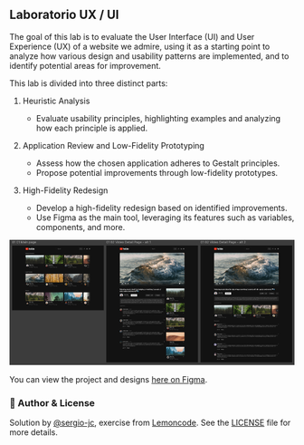 ## Laboratorio UX / UI

The goal of this lab is to evaluate the User Interface (UI) and User Experience (UX) of a website we admire, using it as a starting point to analyze how various design and usability patterns are implemented, and to identify potential areas for improvement.

This lab is divided into three distinct parts:
1. Heuristic Analysis
    - Evaluate usability principles, highlighting examples and analyzing how each principle is applied.

2. Application Review and Low-Fidelity Prototyping
    - Assess how the chosen application adheres to Gestalt principles.
    - Propose potential improvements through low-fidelity prototypes.

3. High-Fidelity Redesign
    - Develop a high-fidelity redesign based on identified improvements.
    - Use Figma as the main tool, leveraging its features such as variables, components, and more.

[![cover](cover.png)](https://www.figma.com/file/kNGLHhfRH5E3IynmdL6TXQ/LemonCode---UX-module?node-id=1-3&t=TnZjF7bssEAkVhcm-1)

You can view the project and designs [here on Figma](https://www.figma.com/design/kNGLHhfRH5E3IynmdL6TXQ/LemonCode---UX-module?node-id=1-3&t=TnZjF7bssEAkVhcm-1).

### 📝 Author & License
Solution by [@sergio-jc](https://github.com/sergio-jc), exercise from [Lemoncode](https://lemoncode.net/). See the [LICENSE](https://github.com/sergio-jc/master-frontend/blob/main/LICENSE) file for more details.

